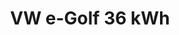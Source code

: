 ---
title: VW e-Golf 36 kWh
car_manufacturer: VW
car_name: e-Golf
car_name_subtext: 36 kWh
car_release_year: 2018
car_added_to_tbdp: 2018
car_last_change_date:
battery_size_available_kwh: 
battery_size_rated_kwh:
battery_size_vsource: 
weight_total: 1700
weight_front_axle: 920
weight_rear_axle: 780
weight_vsource: https://www.youtube.com/watch?v=PrvjSXVp8J4
winter_consumption_90kmh_wh-km: 172
winter_consumption_90kmh_wh-mi: 227
winter_consumption_120kmh_wh-km: 233
winter_consumption_120kmh_wh-mi: 376
winter_consumption_vsource: https://www.youtube.com/watch?v=PrvjSXVp8J4
summer_consumption_90kmh_wh-km: 
summer_consumption_90kmh_wh-mi: 
summer_consumption_120kmh_wh-km: 
summer_consumption_120kmh_wh-mi: 
summer_consumption_vsource: 
winter_range_90kmh_km: 180
winter_range_120kmh_km: 138
winter_range_vsource: https://www.youtube.com/watch?v=PrvjSXVp8J4
summer_range_90kmh_km: 
summer_range_120kmh_km: 
summer_range_vsource: 
bananaboxes_trunk: 5
bananaboxes_folded_seats: 17
bananaboxes_vsource: https://www.youtube.com/watch?v=UeGembqlJUM
car_general_review_vsource: https://www.youtube-nocookie.com/embed/u55uRp0Gwhw
car_noise_80_kmh_db: 65.0
car_noise_100_kmh_db: 68.0
car_noise_120_kmh_db: 70.0
car_noise_vsource: https://www.youtube.com/watch?v=UeGembqlJUM
---